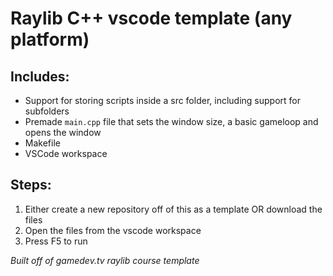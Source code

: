 # Raylib C++ vscode template (any platform)

## Includes:
- Support for storing scripts inside a src folder, including support for subfolders
- Premade `main.cpp` file that sets the window size, a basic gameloop and opens the window
- Makefile
- VSCode workspace

## Steps:
1. Either create a new repository off of this as a template OR download the files
2. Open the files from the vscode workspace
3. Press F5 to run

*Built off of gamedev.tv raylib course template*
